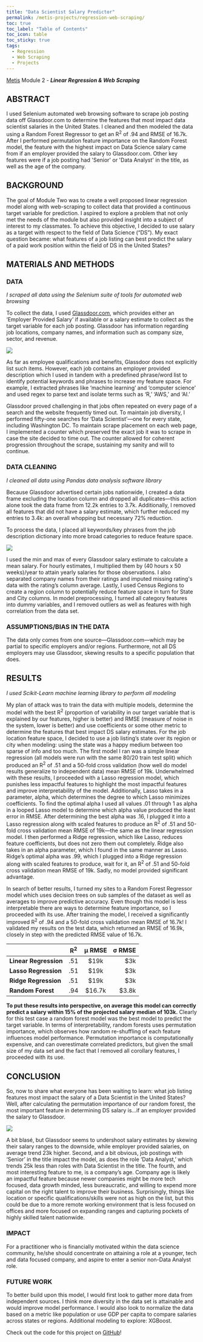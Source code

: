 ```yaml
---
title: "Data Scientist Salary Predictor"
permalink: /metis-projects/regression-web-scraping/
toc: true
toc_label: "Table of Contents"
toc_icon: table
toc_sticky: true
tags:
  - Regression
  - Web Scraping
  - Projects
---
```


[Metis](https://www.thisismetis.com/) Module 2 - ***Linear Regression & Web Scraping***

## ABSTRACT

I used Selenium automated web browsing software to scrape job posting data off Glassdoor.com to determine the features that most impact data scientist salaries in the United States. I cleaned and then modeled the data using a Random Forest Regressor to get an R<sup>2</sup> of .94 and RMSE of 16.7k. After I performed permutation feature importance on the Random Forest model, the feature with the highest impact on Data Science salary came from if an employer provided the salary to Glassdoor.com. Other key features were if a job posting had 'Senior' or 'Data Analyst' in the title, as well as the age of the company.                       

## BACKGROUND

The goal of Module Two was to create a well proposed linear regression model along with web-scraping to collect data that provided a continuous target variable for prediction. I aspired to explore a problem that not only met the needs of the module but also provided insight into a subject of interest to my classmates. To achieve this objective, I decided to use salary as a target with respect to the field of Data Science (“DS”). My exact question became: what features of a job listing can best predict the salary of a paid work position within the field of DS in the United States? 

## MATERIALS AND METHODS

### DATA

*I scraped all data using the Selenium suite of tools for automated web browsing*

To collect the data, I used [Glassdoor.com](https://www.glassdoor.com/Job/data-scientist-jobs-SRCH_KO0,14.htm), which provides either an ‘Employer Provided Salary’ if available or a salary estimate to collect as the target variable for each job posting. Glassdoor has information regarding job locations, company names, and information such as company size, sector, and revenue. 

[<img src="/assets/images/regression/glassdoor.png"/>](/assets/images/regression/glassdoor.png)

As far as employee qualifications and benefits, Glassdoor does not explicitly list such items. However, each job contains an employer provided description which I used in tandem with a predefined phrase/word list to identify potential keywords and phrases to increase my feature space. For example, I extracted phrases like ‘machine learning’ and ‘computer science’ and used regex to parse text and isolate terms such as ‘R,’ ‘AWS,’ and ‘AI.’

Glassdoor proved challenging in that jobs often repeated on every page of a search and the website frequently timed out. To maintain job diversity, I performed fifty-one searches for ‘Data Scientist’—one for every state, including Washington DC. To maintain scrape placement on each web page, I implemented a counter which preserved the exact job it was to scrape in case the site decided to time out. The counter allowed for coherent progression throughout the scrape, sustaining my sanity and will to continue.

### DATA CLEANING

*I cleaned all data using Pandas data analysis software library*

Because Glassdoor advertised certain jobs nationwide, I created a data frame excluding the location column and dropped all duplicates—this action alone took the data frame from 12.2k entries to 3.7k. Additionally, I removed all features that did not have a salary estimate, which further reduced my entries to 3.4k: an overall whopping but necessary 72% reduction. 

To process the data, I placed all keywords/key phrases from the job description dictionary into more broad categories to reduce feature space. 

[<img src="/assets/images/regression/regex.png"/>](/assets/images/regression/regex.png)

I used the min and max of every Glassdoor salary estimate to calculate a mean salary. For hourly estimates, I multiplied them by (40 hours x 50 weeks)/year to attain yearly salaries for those observations. I also separated company names from their ratings and imputed missing rating's data with the rating’s column average. Lastly, I used Census Regions to create a region column to potentially reduce feature space in turn for State and City columns. In model preprocessing, I turned all category features into dummy variables, and I removed outliers as well as features with high correlation from the data set.

### ASSUMPTIONS/BIAS IN THE DATA

The data only comes from one source—Glassdoor.com—which may be partial to specific employers and/or regions. Furthermore, not all DS employers may use Glassdoor, skewing results to a specific population that does. 

## RESULTS

*I used Scikit-Learn machine learning library to perform all modeling*

My plan of attack was to train the data with multiple models, determine the model with the best R<sup>2</sup> (proportion of variability in our target variable that is explained by our features, higher is better) and RMSE (measure of noise in the system, lower is better) and use coefficients or some other metric to determine the features that best impact DS salary estimates. For the job location feature space, I decided to use a job listing’s state over its region or city when modeling: using the state was a happy medium between too sparse of info and too much. The first model I ran was a simple linear regression (all models were run with the same 80/20 train test split) which produced an R<sup>2</sup> of .51 and a 50-fold cross validation (how well do model results generalize to independent data) mean RMSE of 19k. Underwhelmed with these results, I proceeded with a Lasso regression model, which punishes less impactful features to highlight the most impactful features and improve interpretability of the model. Additionally, Lasso takes in a parameter, alpha, which determines the degree to which Lasso minimizes coefficients. To find the optimal alpha I used all values .01 through 1 as alpha in a looped Lasso model to determine which alpha value produced the least error in RMSE. After determining the best alpha was .16, I plugged it into a Lasso regression along with scaled features to produce an R<sup>2</sup> of .51 and 50-fold cross validation mean RMSE of 19k—the same as the linear regression model. I then performed a Ridge regression, which like Lasso, reduces feature coefficients, but does not zero them out completely. Ridge also takes in an alpha parameter, which I found in the same manner as Lasso. Ridge’s optimal alpha was .99, which I plugged into a Ridge regression along with scaled features to produce, wait for it, an R<sup>2</sup> of .51 and 50-fold cross validation mean RMSE of 19k. Sadly, no model provided significant advantage.

In search of better results, I turned my sites to a Random Forest Regressor model which uses decision trees on sub samples of the dataset as well as averages to improve predictive accuracy. Even though this model is less interpretable there are ways to determine feature importance, so I proceeded with its use. After training the model, I received a significantly improved R<sup>2</sup> of .94 and a 50-fold cross validation mean RMSE of 16.7k! I validated my results on the test data, which returned an RMSE of 16.9k, closely in step with the predicted RMSE value of 16.7k. 

|  | R<sup>2</sup> | µ RMSE | σ RMSE | 
| :--- | :----: | :----: |  ---:  |
| **Linear Regression** | .51 | $19k | $3k |
| **Lasso Regression** | .51 | $19k | $3k |
| **Ridge Regression** | .51 | $19k | $3k |
| **Random Forest** | .94 | $16.7k | $3.8k |


**To put these results into perspective, on average this model can correctly predict a salary within 15% of the projected salary median of 103k.** Clearly for this test case a random forest model was the best model to predict the target variable. In terms of interpretability, random forests uses permutation importance, which observes how random re-shuffling of each feature influences model performance. Permutation importance is computationally expensive, and can overestimate correlated predictors, but given the small size of my data set and the fact that I removed all corollary features, I proceeded with its use. 

## CONCLUSION

So, now to share what everyone has been waiting to learn: what job listing features most impact the salary of a Data Scientist in the United States? Well, after calculating the permutation importance of our random forest, the most important feature in determining DS salary is...if an employer provided the salary to Glassdoor. 

[<img src="/assets/images/regression/feature_importance.png"/>](/assets/images/regression/feature_importance.png)

A bit blasé, but Glassdoor seems to undershoot salary estimates by skewing their salary ranges to the downside, while employer provided salaries, on average trend 23k higher. Second, and a bit obvious, job postings with ‘Senior’ in the title impact the model, as does the role ‘Data Analyst,’ which trends 25k less than roles with Data Scientist in the title. The fourth, and most interesting feature to me, is a company’s age. Company age is likely an impactful feature because newer companies might be more tech focused, data growth minded, less bureaucratic, and willing to expend more capital on the right talent to improve their business. Surprisingly, things like location or specific qualifications/skills were not as high on the list, but this could be due to a more remote working environment that is less focused on offices and more focused on expanding ranges and capturing pockets of highly skilled talent nationwide.

### IMPACT

For a practitioner who is financially motivated within the data science community, he/she should concentrate on attaining a role at a younger, tech and data focused company, and aspire to enter a senior non-Data Analyst role. 

### FUTURE WORK

To better build upon this model, I would first look to gather more data from independent sources. I think more diversity in the data set is attainable and would improve model performance. I would also look to normalize the data based on a metric like population or use GDP per capita to compare salaries across states or regions. Additional modeling to explore: XGBoost.

Check out the code for this project on [GitHub](https://github.com/giasonep/Regression_Data_Scientist_Salaries)!
